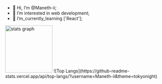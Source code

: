 - 👋 Hi, I’m @Maneth-ii;
- 👀 I’m interested in web development;
- 🌱 I’m_currently_learning ['React'];

 <img src="https://github-readme-stats.vercel.app/api?hide_title=false&hide_rank=false&show_icons=true&include_all_commits=true&count_private=true&disable_animations=false&theme=dracula&locale=en&hide_border=false&username=maneth-ii" height="150" alt="stats graph"  />
 ![Top Langs](https://github-readme-stats.vercel.app/api/top-langs/?username=Maneth-ii&theme=tokyonight)



